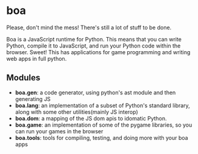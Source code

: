# boa
Please, don't mind the mess! There's still a lot of stuff to be done.

Boa is a JavaScript runtime for Python. 
This means that you can write Python, compile it to JavaScript, and run
your Python code within the browser. Sweet! This has applications for
game programming and writing web apps in full python.

## Modules

- __boa.gen__: a code generator, using python's ast module and then generating JS
- __boa.lang__: an implementation of a subset of Python's standard library, 
    along with some other utilities(mainly JS interop)
- __boa.dom__: a mapping of the JS dom apis to idomatic Python.
- __boa.game__: an implementation of some of the pygame libraries, so you can run your games in the browser
- __boa.tools__: tools for compiling, testing, and doing more with your boa apps